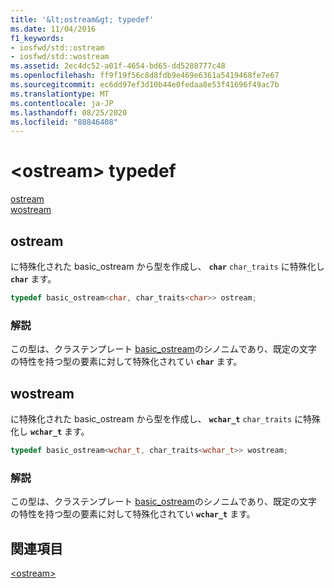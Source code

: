 ```yaml
---
title: '&lt;ostream&gt; typedef'
ms.date: 11/04/2016
f1_keywords:
- iosfwd/std::ostream
- iosfwd/std::wostream
ms.assetid: 2ec4dc52-a01f-4654-bd65-dd5288777c48
ms.openlocfilehash: ff9f19f56c8d8fdb9e469e6361a5419468fe7e67
ms.sourcegitcommit: ec6dd97ef3d10b44e0fedaa8e53f41696f49ac7b
ms.translationtype: MT
ms.contentlocale: ja-JP
ms.lasthandoff: 08/25/2020
ms.locfileid: "88846408"
---
```

# <a name="ltostreamgt-typedefs"></a>&lt;ostream&gt; typedef

[ostream](#ostream)\
[wostream](#wostream)

## <a name="ostream"></a><a name="ostream"></a> ostream

に特殊化された basic_ostream から型を作成し、 **`char`** `char_traits` に特殊化し **`char`** ます。

```cpp
typedef basic_ostream<char, char_traits<char>> ostream;
```

### <a name="remarks"></a>解説

この型は、クラステンプレート [basic_ostream](../standard-library/basic-ostream-class.md)のシノニムであり、既定の文字の特性を持つ型の要素に対して特殊化されてい **`char`** ます。

## <a name="wostream"></a><a name="wostream"></a> wostream

に特殊化された basic_ostream から型を作成し、 **`wchar_t`** `char_traits` に特殊化し **`wchar_t`** ます。

```cpp
typedef basic_ostream<wchar_t, char_traits<wchar_t>> wostream;
```

### <a name="remarks"></a>解説

この型は、クラステンプレート [basic_ostream](../standard-library/basic-ostream-class.md)のシノニムであり、既定の文字の特性を持つ型の要素に対して特殊化されてい **`wchar_t`** ます。

## <a name="see-also"></a>関連項目

[\<ostream>](../standard-library/ostream.md)
